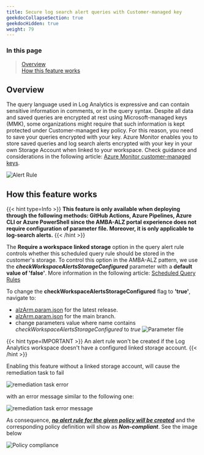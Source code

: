 ```yaml
---
title: Secure log search alert queries with Customer-managed key
geekdocCollapseSection: true
geekdocHidden: true
weight: 79
---
```


### In this page

> [Overview](../Customer_managed_key_for_log_search_alerts#overview) </br>
> [How this feature works](../Customer_managed_key_for_log_search_alerts#how-this-feature-works) </br>

## Overview

The query language used in Log Analytics is expressive and can contain sensitive information in comments, or in the query syntax. Despite all data and saved queries are encrypted at rest using Microsoft-managed keys (MMK), some organizations might require that such information is kept protected under Customer-managed key policy. For this reason, you need to save your queries encrypted with your key. Azure Monitor enables you to store saved queries and log search alerts encrypted with your key in your own Storage Account when linked to your workspace. Check guidance and considerations in the following article: [Azure Monitor customer-managed keys](https://learn.microsoft.com/en-us/azure/azure-monitor/logs/customer-managed-keys?tabs=portal).

![Alert Rule](../../media/cmk_alertrule.png)

## How this feature works

{{< hint type=Info >}}
**This feature is only available when deploying through the following methods: GitHub Actions, Azure Pipelines, Azure CLI or Azure PowerShell since the AMBA-ALZ portal experience does not require configuration of parameter file. Moreover, it is only applicable to log-search alerts.**
{{< /hint >}}

The **Require a workspace linked storage** option in the query alert rule controls whether this scheduled query rule should be stored in the customer's storage. To control this option in the AMBA-ALZ pattern, we use the ***checkWorkspaceAlertsStorageConfigured*** parameter with a **default value of 'false'**. More information in the following article: [Scheduled Query Rules](https://learn.microsoft.com/en-us/azure/templates/microsoft.insights/scheduledqueryrules?pivots=deployment-language-bicep)

To change the **checkWorkspaceAlertsStorageConfigured** flag to **'true'**, navigate to:

- [alzArm.param.json](https://github.com/azure/azure-monitor-baseline-alerts/blob/2025-02-05/patterns/alz/alzArm.param.json) for the latest release.
- [alzArm.param.json](https://github.com/azure/azure-monitor-baseline-alerts/blob/main/patterns/alz/alzArm.param.json) for the main branch.
- change parameters value where name contains *checkWorkspaceAlertsStorageConfigured* to *true*
  ![Parameter file](../../media/cmk_parameter.png)

{{< hint type=IMPORTANT >}}
An alert rule won't be created if the Log Analytics workspace doesn't have a configured linked storage account.
{{< /hint >}}

Enabling this feature without a linked storage account, will cause the remediation task to fail

  ![remediation task error](../../media/cmk_remediation_task_error.png)

with an error message similar to the following one:

  ![remediation task error message](../../media/cmk_remediation_task_error_message.png)

As consequence, <ins>***no alert rule for the given policy will be created***</ins> and the corresponding policy definition will show as ***Non-compliant***. See the image below

  ![Policy compliance](../../media/cmk_alert_rule_error.png)
